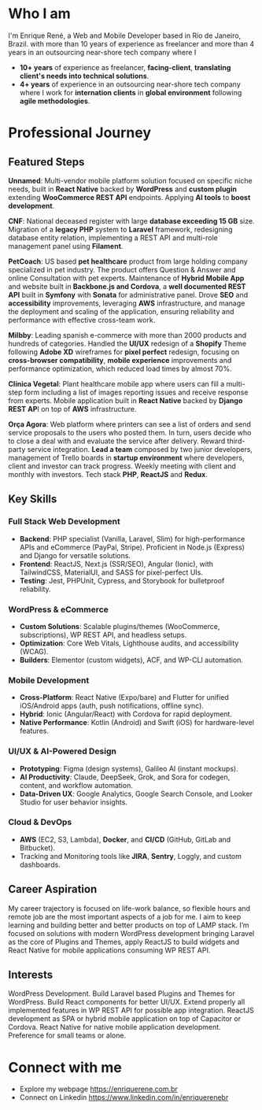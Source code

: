 # Who I am
I'm Enrique René, a Web and Mobile Developer based in Rio de Janeiro, Brazil.  with more than 10 years of experience as freelancer and more than 4 years in an outsourcing near-shore tech company where I 
 - **10+ years** of experience as freelancer, **facing-client**, **translating client's needs into technical solutions**.
 - **4+ years** of experience in an outsourcing near-shore tech company where I work for **internation clients** in **global environment** following **agile methodologies**.

# Professional Journey

## Featured Steps
**Unnamed**: Multi-vendor mobile platform solution focused on specific niche needs, built in **React Native** backed by **WordPress** and **custom plugin** extending **WooCommerce REST API** endpoints. Applying **AI tools** to **boost development**.

**CNF**: National deceased register with large **database exceeding 15 GB** size. Migration of a **legacy PHP** system to **Laravel** framework, redesigning database entity relation, implementing a REST API and multi-role management panel using **Filament**.

**PetCoach**: US based **pet healthcare** product from large holding company specialized in pet industry. The product offers Question & Answer and online Consultation with pet experts. Maintenance of **Hybrid Mobile App** and website built in **Backbone.js and Cordova**, a **well documented REST API** built in **Symfony** with **Sonata** for administrative panel. Drove **SEO** and **accessibility** improvements, leveraging **AWS** infrastructure, and manage the deployment and scaling of the application, ensuring reliability and performance with effective cross-team work.

**Milbby**: Leading spanish e-commerce with more than 2000 products and hundreds of categories. Handled the **UI/UX** redesign of a **Shopify** Theme following **Adobe XD** wireframes for **pixel perfect** redesign, focusing on **cross-browser compatibility**, **mobile experience** improvements and performance optimization, which reduced load times by almost 70%.

**Clínica Vegetal**: Plant healthcare mobile app where users can fill a multi-step form including a list of images reporting issues and receive response from experts. Mobile application built in **React Native** backed by **Django REST AP**I on top of **AWS** infrastructure.

**Orça Agora**: Web platform where printers can see a list of orders and send service proposals to the users who posted them. In turn, users decide who to close a deal with and evaluate the service after delivery. Reward third-party service integration. **Lead a team** composed by two junior developers, management of Trello boards in **startup environment** where developers, client and investor can track progress. Weekly meeting with client and monthly with investors. Tech stack **PHP**, **ReactJS** and **Redux**.

## Key Skills

### Full Stack Web Development
 - **Backend**: PHP specialist (Vanilla, Laravel, Slim) for high-performance APIs and eCommerce (PayPal, Stripe). Proficient in Node.js (Express) and Django for versatile solutions.
 - **Frontend**: ReactJS, Next.js (SSR/SEO), Angular (Ionic), with TailwindCSS, MaterialUI, and SASS for pixel-perfect UIs.
 - **Testing**: Jest, PHPUnit, Cypress, and Storybook for bulletproof reliability.

### WordPress & eCommerce
 - **Custom Solutions**: Scalable plugins/themes (WooCommerce, subscriptions), WP REST API, and headless setups.
 - **Optimization**: Core Web Vitals, Lighthouse audits, and accessibility (WCAG).
 - **Builders**: Elementor (custom widgets), ACF, and WP-CLI automation.

### Mobile Development
- **Cross-Platform**: React Native (Expo/bare) and Flutter for unified iOS/Android apps (auth, push notifications, offline sync).
- **Hybrid**: Ionic (Angular/React) with Cordova for rapid deployment.
- **Native Performance**: Kotlin (Android) and Swift (iOS) for hardware-level features.

### UI/UX & AI-Powered Design
 - **Prototyping**: Figma (design systems), Galileo AI (instant mockups).
 - **AI Productivity**: Claude, DeepSeek, Grok, and Sora for codegen, content, and workflow automation.
 - **Data-Driven UX**: Google Analytics, Google Search Console, and Looker Studio for user behavior insights.

### Cloud & DevOps
 - **AWS** (EC2, S3, Lambda), **Docker**, and **CI/CD** (GitHub, GitLab and Bitbucket).
 - Tracking and Monitoring tools like **JIRA**, **Sentry**, Loggly, and custom dashboards.


## Career Aspiration
My career trajectory is focused on life-work balance, so flexible hours and remote job are the most important aspects of a job for me. I aim to keep learning and building better and better products on top of LAMP stack. I’m focused on solutions with modern WordPress development bringing Laravel as the core of Plugins and Themes, apply ReactJS to build widgets and React Native for mobile applications consuming WP REST API.

## Interests
WordPress Development. Build Laravel based Plugins and Themes for WordPress. Build React components for better UI/UX. Extend properly all implemented features in WP REST API for possible app integration. ReactJS development as SPA or hybrid mobile application on top of Capacitor or Cordova. React Native for native mobile application development. Preference for small teams or alone.

# Connect with me
- Explore my webpage https://enriquerene.com.br
- Connect on Linkedin https://www.linkedin.com/in/enriquerenebr
